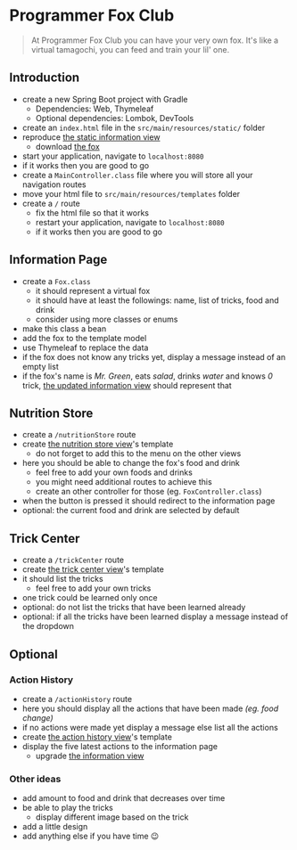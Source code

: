 # Programmer Fox Club

> At Programmer Fox Club you can have your very own fox. It's like a virtual
> tamagochi, you can feed and train your lil' one.

## Introduction

 -  create a new Spring Boot project with Gradle
     -  Dependencies: Web, Thymeleaf
     -  Optional dependencies: Lombok, DevTools
 -  create an `index.html` file in the `src/main/resources/static/` folder
 -  reproduce [the static information view](assets/views/information-00.png)
     -  download [the fox](assets/greenfox.png)
 -  start your application, navigate to `localhost:8080`
 -  if it works then you are good to go
 -  create a `MainController.class` file where you will store all your
    navigation routes
 -  move your html file to `src/main/resources/templates` folder
 -  create a `/` route
     -  fix the html file so that it works
     -  restart your application, navigate to `localhost:8080`
     -  if it works then you are good to go

## Information Page

 -  create a `Fox.class`
     -  it should represent a virtual fox
     -  it should have at least the followings: name, list of tricks, food
        and drink
     -  consider using more classes or enums
 -  make this class a bean
 -  add the fox to the template model
 -  use Thymeleaf to replace the data
 -  if the fox does not know any tricks yet, display a message instead of
    an empty list
 -  if the fox's name is *Mr. Green*, eats *salad*, drinks *water* and knows
    *0* trick, [the updated information view](assets/views/information-01.png)
    should represent that

## Nutrition Store

 -  create a `/nutritionStore` route
 -  create [the nutrition store view](assets/views/nutrition_store.png)'s
    template
     -  do not forget to add this to the menu on the other views
 -  here you should be able to change the fox's food and drink
     -  feel free to add your own foods and drinks
     -  you might need additional routes to achieve this
     -  create an other controller for those (eg. `FoxController.class`)
 -  when the button is pressed it should redirect to the information page
 -  optional: the current food and drink are selected by default

## Trick Center

 -  create a `/trickCenter` route
 -  create [the trick center view](assets/views/trick_center.png)'s template
 -  it should list the tricks
     -  feel free to add your own tricks
 -  one trick could be learned only once
 -  optional: do not list the tricks that have been learned already
 -  optional: if all the tricks have been learned display a message
    instead of the dropdown

## Optional

### Action History

 -  create a `/actionHistory` route
 -  here you should display all the actions that have been made
    *(eg. food change)*
 -  if no actions were made yet display a message else list all the actions
 -  create [the action history view](assets/views/action_history.png)'s template
 -  display the five latest actions to the information page
     -  upgrade [the information view](assets/views/information-02.png)

### Other ideas

 -  add amount to food and drink that decreases over time
 -  be able to play the tricks
     -  display different image based on the trick
 -  add a little design
 -  add anything else if you have time 😉
